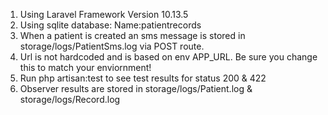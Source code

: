 1. Using Laravel Framework Version 10.13.5
2. Using sqlite database: Name:patientrecords
3. When a patient is created an sms message is stored in storage/logs/PatientSms.log via POST route. 
4. Url is not hardcoded and is based on env APP_URL. Be sure you change this to match your enviornment!
5. Run php artisan:test to see test results for status 200 & 422
6. Observer results are stored in storage/logs/Patient.log & storage/logs/Record.log
